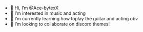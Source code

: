- 👋 Hi, I’m @Ace-bytexX
- 👀 I’m interested in music and acting
- 🌱 I’m currently learning how toplay the guitar and acting obv
- 💞️ I’m looking to collaborate on discord themes!
